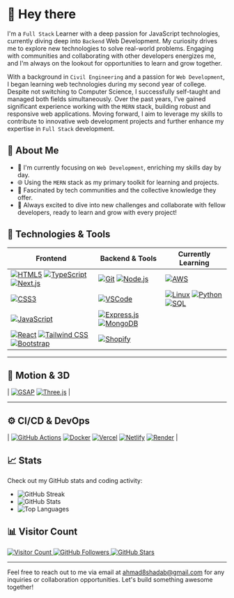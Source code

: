 # 👋 Hey there

I'm a `Full Stack` Learner with a deep passion for JavaScript technologies, currently diving deep into `Backend` Web Development. My curiosity drives me to explore new technologies to solve real-world problems. Engaging with communities and collaborating with other developers energizes me, and I'm always on the lookout for opportunities to learn and grow together.

With a background in `Civil Engineering` and a passion for `Web Development`, I began learning web technologies during my second year of college. Despite not switching to Computer Science, I successfully self-taught and managed both fields simultaneously. Over the past years, I’ve gained significant experience working with the `MERN` stack, building robust and responsive web applications. Moving forward, I aim to leverage my skills to contribute to innovative web development projects and further enhance my expertise in `Full Stack` development.

## 🚀 About Me
- 🌱 I'm currently focusing on `Web Development`, enriching my skills day by day.
- 🌐 Using the `MERN` stack as my primary toolkit for learning and projects.
- 👥 Fascinated by tech communities and the collective knowledge they offer.
- 🤝 Always excited to dive into new challenges and collaborate with fellow developers, ready to learn and grow with every project!

## 🔧 Technologies & Tools

| **Frontend** | **Backend & Tools** | **Currently Learning** |
|-------------|---------------------|-------------------------|
| [![HTML5](https://img.shields.io/badge/-HTML5-E34F26?style=for-the-badge&logo=html5&logoColor=white)](https://developer.mozilla.org/docs/Web/HTML) [![TypeScript](https://img.shields.io/badge/-TypeScript-007ACC?style=for-the-badge&logo=typescript&logoColor=white)](https://www.typescriptlang.org/docs) [![Next.js](https://img.shields.io/badge/-Next.js-000000?style=for-the-badge&logo=next.js&logoColor=white)](https://nextjs.org/docs) | [![Git](https://img.shields.io/badge/-Git-F05032?style=for-the-badge&logo=git&logoColor=white)](https://git-scm.com/doc) [![Node.js](https://img.shields.io/badge/-Node.js-339933?style=for-the-badge&logo=node.js&logoColor=white)](https://nodejs.org/en/docs) | [![AWS](https://img.shields.io/badge/-AWS-232F3E?style=for-the-badge&logo=amazonaws&logoColor=white)](https://docs.aws.amazon.com/) |
| [![CSS3](https://img.shields.io/badge/-CSS3-1572B6?style=for-the-badge&logo=css3&logoColor=white)](https://developer.mozilla.org/docs/Web/CSS) | [![VSCode](https://img.shields.io/badge/-VSCode-007ACC?style=for-the-badge&logo=visualstudiocode&logoColor=white)](https://code.visualstudio.com/docs) | [![Linux](https://img.shields.io/badge/-Linux-FCC624?style=for-the-badge&logo=linux&logoColor=black)](https://linux.org/pages/learn) [![Python](https://img.shields.io/badge/-Python-3776AB?style=for-the-badge&logo=python&logoColor=white)](https://docs.python.org/) [![SQL](https://img.shields.io/badge/-SQL-4479A1?style=for-the-badge&logo=postgresql&logoColor=white)](https://www.postgresql.org/docs/) |
| [![JavaScript](https://img.shields.io/badge/-JavaScript-F7DF1E?style=for-the-badge&logo=javascript&logoColor=black)](https://developer.mozilla.org/docs/Web/JavaScript) | [![Express.js](https://img.shields.io/badge/-Express.js-000000?style=for-the-badge&logo=express&logoColor=white)](https://expressjs.com/) [![MongoDB](https://img.shields.io/badge/-MongoDB-47A248?style=for-the-badge&logo=mongodb&logoColor=white)](https://www.mongodb.com/docs/) | |
| [![React](https://img.shields.io/badge/-React-61DAFB?style=for-the-badge&logo=react&logoColor=black)](https://react.dev/learn) [![Tailwind CSS](https://img.shields.io/badge/-Tailwind_CSS-06B6D4?style=for-the-badge&logo=tailwindcss&logoColor=white)](https://tailwindcss.com/docs) [![Bootstrap](https://img.shields.io/badge/-Bootstrap-563D7C?style=for-the-badge&logo=bootstrap&logoColor=white)](https://getbootstrap.com/docs/) | [![Shopify](https://img.shields.io/badge/-Shopify-7AB55C?style=for-the-badge&logo=shopify&logoColor=white)](https://shopify.dev/docs) | |

---

## 🎯 Motion & 3D

| [![GSAP](https://img.shields.io/badge/-GSAP-88CE02?style=for-the-badge&logo=greensock&logoColor=white)](https://greensock.com/docs/) [![Three.js](https://img.shields.io/badge/-Three.js-000000?style=for-the-badge&logo=three.js&logoColor=white)](https://threejs.org/docs/) |

---

## ⚙️ CI/CD & DevOps

| [![GitHub Actions](https://img.shields.io/badge/-GitHub_Actions-2088FF?style=for-the-badge&logo=githubactions&logoColor=white)](https://docs.github.com/en/actions) [![Docker](https://img.shields.io/badge/-Docker-2496ED?style=for-the-badge&logo=docker&logoColor=white)](https://docs.docker.com/) [![Vercel](https://img.shields.io/badge/-Vercel-000000?style=for-the-badge&logo=vercel&logoColor=white)](https://vercel.com/docs) [![Netlify](https://img.shields.io/badge/-Netlify-00C7B7?style=for-the-badge&logo=netlify&logoColor=white)](https://docs.netlify.com/) [![Render](https://img.shields.io/badge/-Render-46E3B7?style=for-the-badge&logo=render&logoColor=black)](https://render.com/docs) |


## 📈 Stats
Check out my GitHub stats and coding activity:
- ![GitHub Streak](https://streak-stats.demolab.com/?user=ahmad2shadab&theme=tokyonight&hide_border=true)
- ![GitHub Stats](https://github-readme-stats-sigma-five.vercel.app/api?username=ahmad2shadab&show_icons=true&theme=tokyonight&hide_border=true)
- ![Top Languages](https://github-readme-stats.vercel.app/api/top-langs/?username=ahmad2shadab&show_icons=true&theme=tokyonight&hide_border=true)

## 📊 Visitor Count
<!-- Visitor Count (Komarev with modern look) -->
<a href="https://github.com/ahmad2shadab" target="_blank">
  <img src="https://komarev.com/ghpvc/?username=ahmad2shadab&label=Profile+Visits&color=0e75b6&style=flat-square" alt="Visitor Count"/>
</a>

<!-- GitHub Followers -->
<a href="https://github.com/ahmad2shadab?tab=followers" target="_blank">
  <img src="https://img.shields.io/github/followers/ahmad2shadab?label=Followers&style=flat-square&color=0e75b6" alt="GitHub Followers"/>
</a>

<!-- GitHub Stars -->
<a href="https://github.com/ahmad2shadab" target="_blank">
  <img src="https://img.shields.io/github/stars/ahmad2shadab?label=Stars&style=flat-square&color=0e75b6" alt="GitHub Stars"/>
</a>

---
Feel free to reach out to me via email at ahmad8shadab@gmail.com for any inquiries or collaboration opportunities. Let's build something awesome together!
